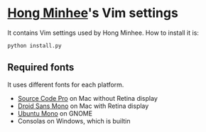 [Hong Minhee][]'s Vim settings
==============================

It contains Vim settings used by Hong Minhee. How to install it is:

    python install.py

[Hong Minhee]: http://dahlia.kr/


Required fonts
--------------

It uses different fonts for each platform.

- [Source Code Pro][] on Mac without Retina display
- [Droid Sans Mono][] on Mac with Retina display
- [Ubuntu Mono][] on GNOME
- Consolas on Windows, which is builtin

[Source Code Pro]: http://sourceforge.net/projects/sourcecodepro.adobe/
[Droid Sans Mono]: http://www.droidfonts.com/
[Ubuntu Mono]: http://font.ubuntu.com/
